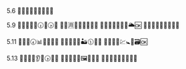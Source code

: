 5.6
📑🚙👐🍦🎾🔢🎆🔱🆗

5.9
📑🚙📙🛶💎🕡🌀🕟🆗
📑🚝🈷👰🐎🔢💏🥓🆗
📑🚚🥦🐵🎾🥟🍍🌥🆗
📑🚜👐🖤📝🤞🐊🔷🆗

5.11
📑🚝👕🕢📊🛑🎌👴🆗
📑🚚💙🐰📢🏜🕦🥄🆗
📑🚜🚃🖕💹🚼🌽🗃🆗

5.13
📑🚛📓🍓👂🤝🕟🌽🆗
📑🚙👙🌽💂🖼🔐🌱🆗
📑🚝😇🤯📒🤬🐑👐🆗